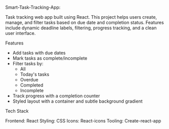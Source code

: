 Smart-Task-Tracking-App:

Task tracking web app built using React. This project helps users create, manage, and filter tasks based on due date and completion status. Features include dynamic deadline labels, filtering, progress tracking, and a clean user interface.

Features

- Add tasks with due dates
- Mark tasks as complete/incomplete
- Filter tasks by:
  - All
  - Today's tasks
  - Overdue
  - Completed
  - Incomplete
- Track progress with a completion counter
- Styled layout with a container and subtle background gradient

Tech Stack

Frontend: React
Styling: CSS
Icons: React-icons
Tooling: Create-react-app
